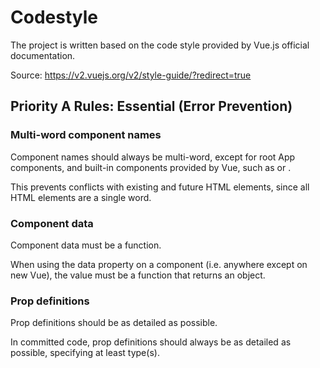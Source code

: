# Codestyle

The project is written based on the code style provided by Vue.js official documentation.  

Source: https://v2.vuejs.org/v2/style-guide/?redirect=true

## Priority A Rules: Essential (Error Prevention)
### Multi-word component names

Component names should always be multi-word, except for root App components, and built-in components provided by Vue, such as <transition> or <component>.  

This prevents conflicts with existing and future HTML elements, since all HTML elements are a single word.

### Component data

Component data must be a function.  

When using the data property on a component (i.e. anywhere except on new Vue), the value must be a function that returns an object.

### Prop definitions

Prop definitions should be as detailed as possible.  

In committed code, prop definitions should always be as detailed as possible, specifying at least type(s).
